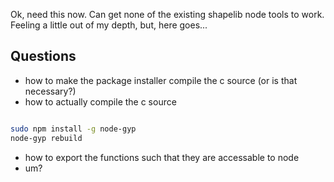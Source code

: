 Ok, need this now. Can get none of the existing shapelib node tools to work.<br />
Feeling a little out of my depth, but, here goes... <br />

Questions
---------

* how to make the package installer compile the c source (or is that necessary?)
* how to actually compile the c source

```bash

sudo npm install -g node-gyp
node-gyp rebuild

```

* how to export the functions such that they are accessable to node
* um? 
